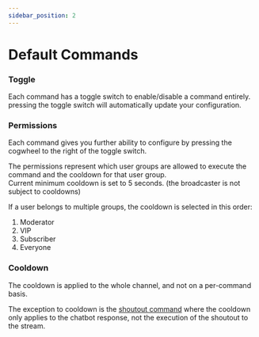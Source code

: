 ```yaml
---
sidebar_position: 2
---
```


# Default Commands

### Toggle

Each command has a toggle switch to enable/disable a command entirely.  
pressing the toggle switch will automatically update your configuration.  

### Permissions

Each command gives you further ability to configure by pressing the cogwheel to the right of the toggle switch.  

The permissions represent which user groups are allowed to execute the command and the cooldown for that user group.  
Current minimum cooldown is set to 5 seconds. (the broadcaster is not subject to cooldowns)
  
If a user belongs to multiple groups, the cooldown is selected in this order: 
1. Moderator
2. VIP
3. Subscriber
4. Everyone

### Cooldown

The cooldown is applied to the whole channel, and not on a per-command basis.
  
The exception to cooldown is the [shoutout command](../shoutout-player/introduction.md)
where the cooldown only applies to the chatbot response, not the execution of the shoutout to the stream.
